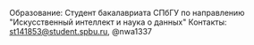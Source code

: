 Образование: Студент бакалавриата СПбГУ по направлению "Искусственный интеллект и наука о данных"
Контакты: st141853@student.spbu.ru, @nwa1337
